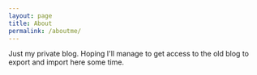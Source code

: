```yaml
---
layout: page
title: About
permalink: /aboutme/
---
```


Just my private blog.  Hoping I'll manage to get access to the old blog to export and import here some time.
